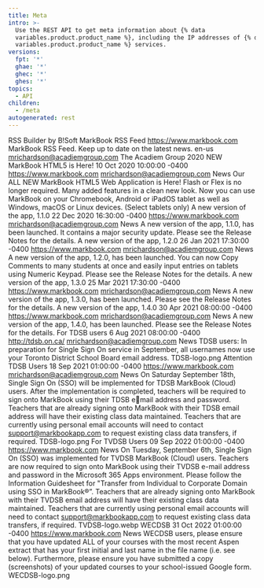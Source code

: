 ```yaml
---
title: Meta
intro: >-
  Use the REST API to get meta information about {% data
  variables.product.product_name %}, including the IP addresses of {% data
  variables.product.product_name %} services.
versions:
  fpt: '*'
  ghae: '*'
  ghec: '*'
  ghes: '*'
topics:
  - API
children:
  - /meta
autogenerated: rest
---
```




<!-- Content after this section is automatically generated -->

RSS Builder by B!Soft MarkBook RSS Feed https://www.markbook.com MarkBook RSS Feed. Keep up
to date on the latest news. en-us mrichardson@acadiemgroup.com The Acadiem Group 2020 NEW
MarkBook HTML5 is Here! 10 Oct 2020 10:00:00 -0400 https://www.markbook.com
mrichardson@acadiemgroup.com News Our ALL NEW MarkBook HTML5 Web Application is Here!
Flash or Flex is no longer required. Many added features in a clean new look. Now you can use
MarkBook on your Chromebook, Android or iPadOS tablet as well as Windows, macOS or Linux
devices. (Select tablets only) A new version of the app, 1.1.0 22 Dec 2020 16:30:00 -0400
https://www.markbook.com mrichardson@acadiemgroup.com News A new version of the app, 1.1.0, has
been launched. It contains a major security update. Please see the Release Notes for the details. A new
version of the app, 1.2.0 26 Jan 2021 17:30:00 -0400 https://www.markbook.com
mrichardson@acadiemgroup.com News A new version of the app, 1.2.0, has been launched. You can
now Copy Comments to many students at once and easily input entries on tablets using Numeric
Keypad. Please see the Release Notes for the details. A new version of the app, 1.3.0 25 Mar 2021
17:30:00 -0400 https://www.markbook.com mrichardson@acadiemgroup.com News A new version of
the app, 1.3.0, has been launched. Please see the Release Notes for the details. A new version of the app,
1.4.0 30 Apr 2021 08:00:00 -0400 https://www.markbook.com mrichardson@acadiemgroup.com News
A new version of the app, 1.4.0, has been launched. Please see the Release Notes for the details. For
TDSB users 6 Aug 2021 08:00:00 -0400 http://tdsb.on.ca/ mrichardson@acadiemgroup.com News
TDSB users: In preparation for Single Sign On service in September, all usernames now use your
Toronto District School Board email address. TDSB-logo.png Attention TDSB Users 18 Sep 2021
01:00:00 -0400 https://www.markbook.com mrichardson@acadiemgroup.com News On Saturday
September 18th, Single Sign On (SSO) will be implemented for TDSB MarkBook (Cloud) users. After
the implementation is completed, teachers will be required to sign onto MarkBook using their TDSB email address and password. Teachers that are already signing onto MarkBook with their TDSB email
address will have their existing class data maintained. Teachers that are currently using personal email
accounts will need to contact support@markbookapp.com to request existing class data transfers, if
required. TDSB-logo.png For TVDSB Users 09 Sep 2022 01:00:00 -0400 https://www.markbook.com
News On Tuesday, September 6th, Single Sign On (SSO) was implemented for TVDSB MarkBook
(Cloud) users. Teachers are now required to sign onto MarkBook using their TVDSB e-mail address and
password in the Microsoft 365 Apps environment. Please follow the Information Guidesheet for
"Transfer from Individual to Corporate Domain using SSO in MarkBook®”. Teachers that are already
signing onto MarkBook with their TVDSB email address will have their existing class data maintained.
Teachers that are currently using personal email accounts will need to contact
support@markbookapp.com to request existing class data transfers, if required. TVDSB-logo.webp
WECDSB 31 Oct 2022 01:00:00 -0400 https://www.markbook.com News WECDSB users, please
ensure that you have updated ALL of your courses with the most recent Aspen extract that has your first
initial and last name in the file name (i.e. see below). Furthermore, please ensure you have submitted a
copy (screenshots) of your updated courses to your school-issued Google form. WECDSB-logo.png
